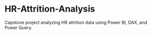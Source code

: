 # HR-Attrition-Analysis
Capstone project analyzing HR attrition data using Power BI, DAX, and Power Query.
